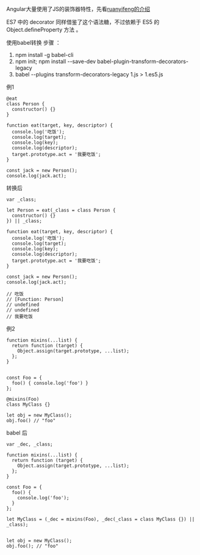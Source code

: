 Angular大量使用了JS的装饰器特性，先看[ruanyifeng的介绍](http://es6.ruanyifeng.com/#docs/decorator)

ES7 中的 decorator 同样借鉴了这个语法糖，不过依赖于 ES5 的 Object.defineProperty 方法 。

使用babel转换
步骤 ：
1. npm install -g babel-cli
2. npm init; npm install --save-dev babel-plugin-transform-decorators-legacy
3. babel --plugins transform-decorators-legacy 1.js > 1.es5.js

例1
```
@eat
class Person {
  constructor() {}
}

function eat(target, key, descriptor) {
  console.log('吃饭');
  console.log(target);
  console.log(key);
  console.log(descriptor);
  target.prototype.act = '我要吃饭';
}

const jack = new Person();
console.log(jack.act);
```


转换后
```
var _class;

let Person = eat(_class = class Person {
  constructor() {}
}) || _class;

function eat(target, key, descriptor) {
  console.log('吃饭');
  console.log(target);
  console.log(key);
  console.log(descriptor);
  target.prototype.act = '我要吃饭';
}

const jack = new Person();
console.log(jack.act);

// 吃饭
// [Function: Person]
// undefined
// undefined
// 我要吃饭
```

例2
```
function mixins(...list) {
  return function (target) {
    Object.assign(target.prototype, ...list);
  };
}


const Foo = {
  foo() { console.log('foo') }
};

@mixins(Foo)
class MyClass {}

let obj = new MyClass();
obj.foo() // "foo"
```

babel 后
```
var _dec, _class;

function mixins(...list) {
  return function (target) {
    Object.assign(target.prototype, ...list);
  };
}

const Foo = {
  foo() {
    console.log('foo');
  }
};

let MyClass = (_dec = mixins(Foo), _dec(_class = class MyClass {}) || _class);


let obj = new MyClass();
obj.foo(); // "foo"


```





